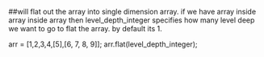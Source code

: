 ##will flat out the array into single dimension array. if we have array inside array inside array then level_depth_integer specifies how many level deep we want to go to flat the array. by default its 1.


arr = [1,2,3,4,[5],[6, 7, 8, 9]];
arr.flat(level_depth_integer);
